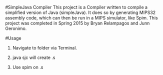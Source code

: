 #SimpleJava Compiler
This project is a Compiler written to compile a simplified version of Java (simpleJava). It does so by
generating MIPS32 assembly code, which can then be run in a MIPS simulator, like Spim. This project was completed
in Spring 2015 by Bryan Relampagos and Junn Geronimo.


#Usage
1. Navigate to folder via Terminal.

2. java sjc <inputfile> will create <inputfile>.s

3. Use spim on <inputfile>.s
